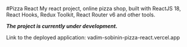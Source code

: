 #Pizza React
My react project, online pizza shop, built with ReactJS 18, React Hooks, Redux Toolkit, React Router v6 and other tools.

**_The project is currently under development._**

Link to the deployed application: vadim-sobinin-pizza-react.vercel.app
